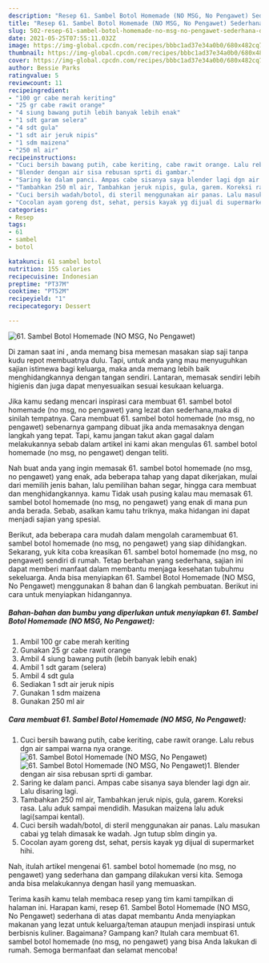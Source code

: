 ```yaml
---
description: "Resep 61. Sambel Botol Homemade (NO MSG, No Pengawet) Sederhana dan Mudah Dibuat"
title: "Resep 61. Sambel Botol Homemade (NO MSG, No Pengawet) Sederhana dan Mudah Dibuat"
slug: 502-resep-61-sambel-botol-homemade-no-msg-no-pengawet-sederhana-dan-mudah-dibuat
date: 2021-05-25T07:55:11.032Z
image: https://img-global.cpcdn.com/recipes/bbbc1ad37e34a0b0/680x482cq70/61-sambel-botol-homemade-no-msg-no-pengawet-foto-resep-utama.jpg
thumbnail: https://img-global.cpcdn.com/recipes/bbbc1ad37e34a0b0/680x482cq70/61-sambel-botol-homemade-no-msg-no-pengawet-foto-resep-utama.jpg
cover: https://img-global.cpcdn.com/recipes/bbbc1ad37e34a0b0/680x482cq70/61-sambel-botol-homemade-no-msg-no-pengawet-foto-resep-utama.jpg
author: Bessie Parks
ratingvalue: 5
reviewcount: 11
recipeingredient:
- "100 gr cabe merah keriting"
- "25 gr cabe rawit orange"
- "4 siung bawang putih lebih banyak lebih enak"
- "1 sdt garam selera"
- "4 sdt gula"
- "1 sdt air jeruk nipis"
- "1 sdm maizena"
- "250 ml air"
recipeinstructions:
- "Cuci bersih bawang putih, cabe keriting, cabe rawit orange. Lalu rebus dgn air sampai warna nya orange."
- "Blender dengan air sisa rebusan sprti di gambar."
- "Saring ke dalam panci. Ampas cabe sisanya saya blender lagi dgn air. Lalu disaring lagi."
- "Tambahkan 250 ml air, Tambahkan jeruk nipis, gula, garem. Koreksi rasa. Lalu aduk sampai mendidih. Masukan maizena lalu aduk lagi(sampai kental)."
- "Cuci bersih wadah/botol, di steril menggunakan air panas. Lalu masukan cabai yg telah dimasak ke wadah. Jgn tutup sblm dingin ya."
- "Cocolan ayam goreng dst, sehat, persis kayak yg dijual di supermarket hihi."
categories:
- Resep
tags:
- 61
- sambel
- botol

katakunci: 61 sambel botol 
nutrition: 155 calories
recipecuisine: Indonesian
preptime: "PT37M"
cooktime: "PT52M"
recipeyield: "1"
recipecategory: Dessert

---
```



![61. Sambel Botol Homemade (NO MSG, No Pengawet)](https://img-global.cpcdn.com/recipes/bbbc1ad37e34a0b0/680x482cq70/61-sambel-botol-homemade-no-msg-no-pengawet-foto-resep-utama.jpg)

Di zaman  saat ini , anda memang bisa memesan masakan siap saji tanpa kudu repot membuatnya dulu. Tapi, untuk anda yang mau menyuguhkan sajian istimewa bagi keluarga, maka anda memang lebih baik menghidangkannya dengan tangan sendiri. Lantaran, memasak sendiri lebih higienis dan juga dapat menyesuaikan sesuai kesukaan keluarga.

Jika kamu sedang mencari inspirasi cara membuat 61. sambel botol homemade (no msg, no pengawet) yang lezat dan sederhana,maka di sinilah tempatnya. Cara membuat 61. sambel botol homemade (no msg, no pengawet)  sebenarnya gampang dibuat jika anda memasaknya dengan langkah yang tepat. Tapi, kamu jangan takut akan gagal dalam melakukannya 
sebab dalam artikel ini kami akan mengulas 61. sambel botol homemade (no msg, no pengawet) dengan teliti.  



Nah buat anda yang ingin memasak 61. sambel botol homemade (no msg, no pengawet) yang enak, ada beberapa tahap yang dapat dikerjakan, mulai dari memilih jenis bahan, lalu pemilihan bahan segar, hingga cara membuat dan menghidangkannya. kamu Tidak usah pusing kalau mau memasak 61. sambel botol homemade (no msg, no pengawet) yang enak di mana pun anda berada. Sebab, asalkan kamu  tahu triknya, maka hidangan ini dapat menjadi sajian yang spesial.

Berikut, ada beberapa cara mudah dalam mengolah caramembuat 61. sambel botol homemade (no msg, no pengawet) yang siap dihidangkan. Sekarang, yuk kita coba kreasikan 61. sambel botol homemade (no msg, no pengawet) sendiri di rumah. Tetap berbahan yang sederhana, sajian ini dapat memberi manfaat dalam membantu menjaga kesehatan tubuhmu sekeluarga. Anda bisa menyiapkan 61. Sambel Botol Homemade (NO MSG, No Pengawet) menggunakan 8 bahan dan 6 langkah pembuatan. Berikut ini cara untuk menyiapkan hidangannya.

<!--inarticleads1-->

##### Bahan-bahan dan bumbu yang diperlukan untuk menyiapkan 61. Sambel Botol Homemade (NO MSG, No Pengawet):

1. Ambil 100 gr cabe merah keriting
1. Gunakan 25 gr cabe rawit orange
1. Ambil 4 siung bawang putih (lebih banyak lebih enak)
1. Ambil 1 sdt garam (selera)
1. Ambil 4 sdt gula
1. Sediakan 1 sdt air jeruk nipis
1. Gunakan 1 sdm maizena
1. Gunakan 250 ml air




<!--inarticleads2-->

##### Cara membuat 61. Sambel Botol Homemade (NO MSG, No Pengawet):

1. Cuci bersih bawang putih, cabe keriting, cabe rawit orange. Lalu rebus dgn air sampai warna nya orange.
<img src="https://img-global.cpcdn.com/steps/ccb8d4fc2f6e4ca9/160x128cq70/61-sambel-botol-homemade-no-msg-no-pengawet-langkah-memasak-1-foto.jpg" alt="61. Sambel Botol Homemade (NO MSG, No Pengawet)"><img src="https://img-global.cpcdn.com/steps/cf81431bc92e37c3/160x128cq70/61-sambel-botol-homemade-no-msg-no-pengawet-langkah-memasak-1-foto.jpg" alt="61. Sambel Botol Homemade (NO MSG, No Pengawet)">1. Blender dengan air sisa rebusan sprti di gambar.
1. Saring ke dalam panci. Ampas cabe sisanya saya blender lagi dgn air. Lalu disaring lagi.
1. Tambahkan 250 ml air, Tambahkan jeruk nipis, gula, garem. Koreksi rasa. Lalu aduk sampai mendidih. Masukan maizena lalu aduk lagi(sampai kental).
1. Cuci bersih wadah/botol, di steril menggunakan air panas. Lalu masukan cabai yg telah dimasak ke wadah. Jgn tutup sblm dingin ya.
1. Cocolan ayam goreng dst, sehat, persis kayak yg dijual di supermarket hihi.




Nah, itulah artikel mengenai  61. sambel botol homemade (no msg, no pengawet)  yang sederhana dan gampang dilakukan versi kita. Semoga anda bisa melakukannya dengan hasil yang memuaskan. 

Terima kasih kamu telah membaca resep yang tim kami tampilkan di halaman ini. Harapan kami, resep  61. Sambel Botol Homemade (NO MSG, No Pengawet) sederhana di atas dapat membantu Anda menyiapkan makanan yang lezat untuk keluarga/teman ataupun menjadi inspirasi untuk berbisnis kuliner. Bagaimana? Gampang kan? Itulah cara membuat 61. sambel botol homemade (no msg, no pengawet) yang bisa Anda lakukan di rumah. Semoga bermanfaat dan selamat mencoba!


